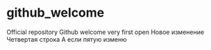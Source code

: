 # github_welcome
Official repository Github welcome very first open
Новое изменение
Четвертая строка
А если пятую изменю
